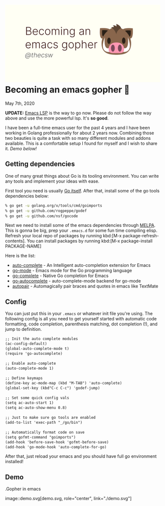 ![preview](./preview.png)
Becoming an emacs gopher 🐗
==========================

May 7th, 2020

**UPDATE:** [Emacs LSP](https://emacs-lsp.github.io/lsp-mode/) is the
way to go now. Please do not follow the way above and use the more
powerful lsp. It\'s **so good**.

I have been a full-time emacs user for the past 4 years and I have been
working in Golang professionally for about 2 years now. Combining those
two beauties is quite a task with so many different modules and addons
available. This is a comfortable setup I found for myself and I wish to
share it. *Demo below!*

Getting dependencies
--------------------

One of many great things about Go is its tooling environment. You can
write any tools and implement your ideas with ease.

First tool you need is usually [Go itself](https://golang.org/). After
that, install some of the go tools dependencies below:

``` {.bash org-language="sh"}
% go get -u golang.org/x/tools/cmd/goimports
% go get -u github.com/rogpeppe/godef
% go get -u github.com/nsf/gocode
```

Next we need to install some of the emacs dependencies through
[MELPA](https://melpa.org). This is gonna be big, prep your `.emacs.d`
for some fun time compiling elisp. Refresh your local repo of packages
by running kbd:\[M-x package-refresh-contents\]. You can install
packages by running kbd:\[M-x package-install PACKAGE-NAME\]

Here is the list:

-   [auto-complete](https://github.com/auto-complete/auto-complete) - An
    Intelligent auto-completion extension for Emacs
-   [go-mode](https://github.com/dominikh/go-mode.el) - Emacs mode for
    the Go programming language
-   [go-complete](https://github.com/vibhavp/go-complete) - Native Go
    completion for Emacs
-   [go-autocomplete](https://melpa.org/#/go-autocomplete) -
    auto-complete-mode backend for go-mode
-   [autopair](https://github.com/capitaomorte/autopair) - Automagically
    pair braces and quotes in emacs like TextMate

Config
------

You can just put this in your `.emacs` or whatever init file you\'re
using. The following config is all you need to get yourself started with
automatic code formatting, code completion, parenthesis matching, dot
completion (!), and jump to definition.

``` {.commonlisp org-language="emacs-lisp"}
;; Init the auto complete modules
(ac-config-default)
(global-auto-complete-mode t)
(require 'go-autocomplete)

;; Enable auto-complete
(auto-complete-mode 1)

;; Define keymaps
(define-key ac-mode-map (kbd "M-TAB") 'auto-complete)
(global-set-key (kbd"C-c C-c") 'godef-jump)

;; Set some quick config vals
(setq ac-auto-start 1)
(setq ac-auto-show-menu 0.8)

;; Just to make sure go tools are enabled
(add-to-list 'exec-path "_/go/bin")

;; Automatically format code on save
(setq gofmt-command "goimports")
(add-hook 'before-save-hook 'gofmt-before-save)
(add-hook 'go-mode-hook 'auto-complete-for-go)
```

After that, just reload your emacs and you should have full go
environment installed!

Demo
----

.Gopher in emacs

image::demo.svg\[demo.svg, role=\"center\", link=\"./demo.svg\"\]

